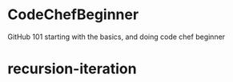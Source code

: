 # CodeChefBeginner
GitHub 101 starting with the basics, and doing code chef beginner

# recursion-iteration
